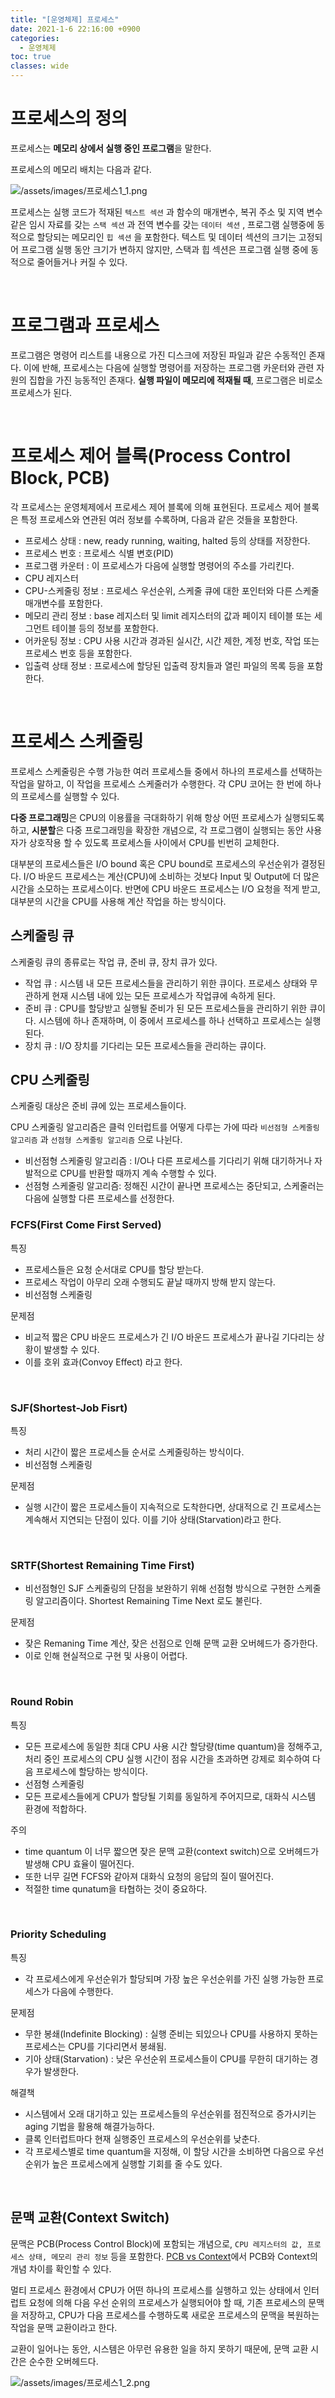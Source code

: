 ```yaml
---
title: "[운영체제] 프로세스"
date: 2021-1-6 22:16:00 +0900
categories:
  - 운영체제
toc: true
classes: wide
---
```


# 프로세스의 정의

프로세스는 **메모리 상에서 실행 중인 프로그램**을 말한다.

프로세스의 메모리 배치는 다음과 같다.

![/assets/images/프로세스1_1.png](/assets/images/프로세스1_1.png)

프로세스는 실행 코드가 적재된 `텍스트 섹션` 과 함수의 매개변수, 복귀 주소 및 지역 변수 같은 임시 자료를 갖는 `스택 섹션` 과 전역 변수를 갖는 `데이터 섹션` , 프로그램 실행중에 동적으로 할당되는 메모리인 `힙 섹션` 을 포함한다. 텍스트 및 데이터 섹션의 크기는 고정되어 프로그램 실행 동안 크기가 변하지 않지만, 스택과 힙 섹션은 프로그램 실행 중에 동적으로 줄어들거나 커질 수 있다.

<br>

# 프로그램과 프로세스

프로그램은 명령어 리스트를 내용으로 가진 디스크에 저장된 파일과 같은 수동적인 존재다. 이에 반해, 프로세스는 다음에 실행할 명령어를 저장하는 프로그램 카운터와 관련 자원의 집합을 가진 능동적인 존재다. **실행 파일이 메모리에 적재될 때**, 프로그램은 비로소 프로세스가 된다.

<br>

# 프로세스 제어 블록(Process Control Block, PCB)

각 프로세스는 운영체제에서 프로세스 제어 블록에 의해 표현된다. 프로세스 제어 블록은 특정 프로세스와 연관된 여러 정보를 수록하며, 다음과 같은 것들을 포함한다.

- 프로세스 상태 : new, ready running, waiting, halted 등의 상태를 저장한다.
- 프로세스 번호 : 프로세스 식별 변호(PID)
- 프로그램 카운터 : 이 프로세스가 다음에 실행할 명령어의 주소를 가리킨다.
- CPU 레지스터
- CPU-스케줄링 정보 : 프로세스 우선순위, 스케줄 큐에 대한 포인터와 다른 스케줄 매개변수를 포함한다.
- 메모리 관리 정보 : base 레지스터 및 limit 레지스터의 값과 페이지 테이블 또는 세그먼트 테이블 등의 정보를 포함한다.
- 어카운팅 정보 : CPU 사용 시간과 경과된 실시간, 시간 제한, 계정 번호, 작업 또는 프로세스 번호 등을 포함한다.
- 입출력 상태 정보 : 프로세스에 할당된 입출력 장치들과 열린 파일의 목록 등을 포함한다.

<br>

# 프로세스 스케줄링

프로세스 스케줄링은 수행 가능한 여러 프로세스들 중에서 하나의 프로세스를 선택하는 작업을 말하고, 이 작업을 프로세스 스케줄러가 수행한다. 각 CPU 코어는 한 번에 하나의 프로세스를 실행할 수 있다.

**다중 프로그래밍**은 CPU의 이용률을 극대화하기 위해 항상 어떤 프로세스가 실행되도록 하고, **시분할**은 다중 프로그래밍을 확장한 개념으로, 각 프로그램이 실행되는 동안 사용자가 상호작용 할 수 있도록 프로세스들 사이에서 CPU를 빈번히 교체한다.

대부분의 프로세스들은 I/O  bound 혹은 CPU bound로 프로세스의 우선순위가 결정된다. I/O 바운드 프로세스는 계산(CPU)에 소비하는 것보다 Input 및 Output에 더 많은 시간을 소모하는 프로세스이다. 반면에 CPU 바운드 프로세스는 I/O 요청을 적게 받고, 대부분의 시간을 CPU를 사용해 계산 작업을 하는 방식이다.

## 스케줄링 큐

스케줄링 큐의 종류로는 작업 큐, 준비 큐, 장치 큐가 있다.

- 작업 큐 : 시스템 내 모든 프로세스들을 관리하기 위한 큐이다. 프로세스 상태와 무관하게 현재 시스템 내에 있는 모든 프로세스가 작업큐에 속하게 된다.
- 준비 큐 : CPU를 할당받고 실행될 준비가 된 모든 프로세스들을 관리하기 위한 큐이다. 시스템에 하나 존재하며, 이 중에서 프로세스를 하나 선택하고 프로세스는 실행된다.
- 장치 큐 : I/O 장치를 기다리는 모든 프로세스들을 관리하는 큐이다.

## CPU 스케줄링

스케줄링 대상은 준비 큐에 있는 프로세스들이다.

CPU 스케줄링 알고리즘은 클럭 인터럽트를 어떻게 다루는 가에 따라 `비선점형 스케줄링 알고리즘` 과 `선점형 스케줄링 알고리즘` 으로 나뉜다.

- 비선점형 스케줄링 알고리즘 : I/O나 다른 프로세스를 기다리기 위해 대기하거나 자발적으로 CPU를 반환할 때까지 계속 수행할 수 있다.
- 선점형 스케줄링 알고리즘: 정해진 시간이 끝나면 프로세스는 중단되고, 스케줄러는 다음에 실행할 다른 프로세스를 선정한다.

### FCFS(First Come First Served)

특징

- 프로세스들은 요청 순서대로 CPU를 할당 받는다.
- 프로세스 작업이 아무리 오래 수행되도 끝날 때까지 방해 받지 않는다.
- 비선점형 스케줄링

문제점

- 비교적 짧은 CPU 바운드 프로세스가 긴 I/O 바운드 프로세스가 끝나길 기다리는 상황이 발생할 수 있다.
- 이를 호위 효과(Convoy Effect) 라고 한다.

<br>  

### SJF(Shortest-Job Fisrt)

특징

- 처리 시간이 짧은 프로세스들 순서로 스케줄링하는 방식이다.
- 비선점형 스케줄링

문제점

- 실행 시간이 짧은 프로세스들이 지속적으로 도착한다면, 상대적으로 긴 프로세스는 계속해서 지연되는 단점이 있다. 이를 기아 상태(Starvation)라고 한다.

<br>

### SRTF(Shortest Remaining Time First)

- 비선점형인 SJF 스케줄링의 단점을 보완하기 위해 선점형 방식으로 구현한 스케줄링 알고리즘이다. Shortest Remaining Time Next 로도 불린다.

문제점

- 잦은 Remaning Time 계산, 잦은 선점으로 인해 문맥 교환 오버헤드가 증가한다.
- 이로 인해 현실적으로 구현 및 사용이 어렵다.

<br>

### Round Robin

특징

- 모든 프로세스에 동일한 최대 CPU 사용 시간 할당량(time quantum)을 정해주고, 처리 중인 프로세스의 CPU 실행 시간이 점유 시간을 초과하면 강제로 회수하여 다음 프로세스에 할당하는 방식이다.
- 선점형 스케줄링
- 모든 프로세스들에게 CPU가 할당될 기회를 동일하게 주어지므로, 대화식 시스템 환경에 적합하다.

주의

- time quantum 이 너무 짧으면 잦은 문맥 교환(context switch)으로 오버헤드가 발생해 CPU 효율이 떨어진다.
- 또한 너무 길면 FCFS와 같아져 대화식 요청의 응답의 질이 떨어진다.
- 적절한 time qunatum을 타협하는 것이 중요하다.

<br>

### Priority Scheduling

특징

- 각 프로세스에게 우선순위가 할당되며 가장 높은 우선순위를 가진 실행 가능한 프로세스가 다음에 수행한다.

문제점

- 무한 봉쇄(Indefinite Blocking) : 실행 준비는 되있으나 CPU를 사용하지 못하는 프로세스는 CPU를 기다리면서 봉쇄됨.
- 기아 상태(Starvation) : 낮은 우선순위 프로세스들이 CPU를 무한히 대기하는 경우가 발생한다.

해결책

- 시스템에서 오래 대기하고 있는 프로세스들의 우선순위를 점진적으로 증가시키는 aging 기법을 활용해 해결가능하다.
- 클록 인터럽트마다 현재 실행중인 프로세스의 우선순위를 낮춘다.
- 각 프로세스별로 time quantum을 지정해, 이 할당 시간을 소비하면 다음으로 우선순위가 높은 프로세스에게 실행할 기회를 줄 수도 있다.

<br>

## 문맥 교환(Context Switch)

문맥은 PCB(Process Control Block)에 포함되는 개념으로, `CPU 레지스터의 값, 프로세스 상태, 메모리 관리 정보` 등을 포함한다. [PCB vs Context](https://stackoverflow.com/questions/35147243/process-context-vs-process-control-block)에서 PCB와 Context의 개념 차이를 확인할 수 있다.

멀티 프로세스 환경에서 CPU가 어떤 하나의 프로세스를 실행하고 있는 상태에서 인터럽트 요청에 의해 다음 우선 순위의 프로세스가 실행되어야 할 때, 기존 프로세스의 문맥을 저장하고, CPU가 다음 프로세스를 수행하도록 새로운 프로세스의 문맥을 복원하는 작업을 문맥 교환이라고 한다.

교환이 일어나는 동안, 시스템은 아무런 유용한 일을 하지 못하기 때문에, 문맥 교환 시간은 순수한 오버헤드다.

![/assets/images/프로세스1_2.png](/assets/images/프로세스1_2.png)